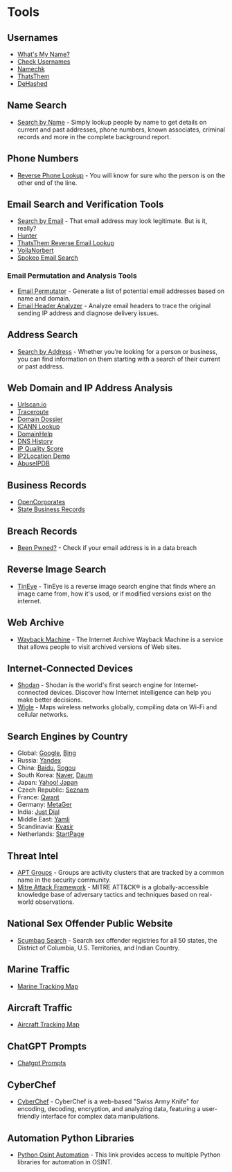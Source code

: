 # Tools

## Usernames

- [What's My Name?](https://whatsmyname.app/)
- [Check Usernames](https://checkusernames.com/)
- [Namechk](https://namechk.com/)
- [ThatsThem](https://thatsthem.com/)
- [DeHashed](https://dehashed.com/)

## Name Search

- [Search by Name](https://www.cyberbackgroundchecks.com/name) - Simply lookup people by name to get details on current and past addresses, phone numbers, known associates, criminal records and more in the complete background report. 

## Phone Numbers

- [Reverse Phone Lookup](https://www.cyberbackgroundchecks.com/phone) - You will know for sure who the person is on the other end of the line.


## Email Search and Verification Tools

- [Search by Email](https://www.cyberbackgroundchecks.com/email) - That email address may look legitimate. But is it, really?
- [Hunter](https://hunter.io/)
- [ThatsThem Reverse Email Lookup](https://thatsthem.com/reverse-email-lookup)
- [VoilaNorbert](https://www.voilanorbert.com/)
- [Spokeo Email Search](https://www.spokeo.com/email-search)
  
### Email Permutation and Analysis Tools

- [Email Permutator](http://metricsparrow.com/toolkit/email-permutator/) - Generate a list of potential email addresses based on name and domain.
- [Email Header Analyzer](https://mxtoolbox.com/EmailHeaders.aspx) - Analyze email headers to trace the original sending IP address and diagnose delivery issues.

## Address Search

- [Search by Address](https://www.cyberbackgroundchecks.com/address) - Whether you’re looking for a person or business, you can find information on them starting with a search of their current or past address.


## Web Domain and IP Address Analysis

- [Urlscan.io](https://urlscan.io/)
- [Traceroute](https://hackertarget.com/online-traceroute/)
- [Domain Dossier](https://centralops.net/co/DomainDossier.aspx)
- [ICANN Lookup](https://lookup.icann.org/en/lookup)
- [DomainHelp](https://domainhelp.com/)
- [DNS History](https://osint.sh/dnshistory/)
- [IP Quality Score](https://www.ipqualityscore.com/free-ip-lookup-proxy-vpn-test)
- [IP2Location Demo](https://www.ip2location.com/demo/)
- [AbuseIPDB](https://www.abuseipdb.com/)

## Business Records

- [OpenCorporates](https://opencorporates.com/)
- [State Business Records](https://github.com/GHOST-7331/GHOSINT/blob/main/STATERECORDSEARCH.MD)

## Breach Records

- [Been Pwned?](https://haveibeenpwned.com/) - Check if your email address is in a data breach 

## Reverse Image Search

- [TinEye](https://tineye.com/) - TinEye is a reverse image search engine that finds where an image came from, how it's used, or if modified versions exist on the internet.

## Web Archive

- [Wayback Machine](http://web.archive.org/) - The Internet Archive Wayback Machine is a service that allows people to visit archived versions of Web sites.

## Internet-Connected Devices

- [Shodan](https://www.shodan.io/) - Shodan is the world's first search engine for Internet-connected devices. Discover how Internet intelligence can help you make better decisions.
- [Wigle](https://wigle.net/) - Maps wireless networks globally, compiling data on Wi-Fi and cellular networks. 


## Search Engines by Country

- Global: [Google](https://www.google.com), [Bing](https://www.bing.com)
- Russia: [Yandex](https://www.yandex.com)
- China: [Baidu](https://www.baidu.com), [Sogou](https://www.sogou.com)
- South Korea: [Naver](https://www.naver.com), [Daum](https://www.daum.net)
- Japan: [Yahoo! Japan](https://www.yahoo.co.jp)
- Czech Republic: [Seznam](https://www.seznam.cz)
- France: [Qwant](https://www.qwant.com)
- Germany: [MetaGer](https://metager.org)
- India: [Just Dial](https://www.justdial.com)
- Middle East: [Yamli](https://www.yamli.com)
- Scandinavia: [Kvasir](https://www.kvasir.no)
- Netherlands: [StartPage](https://www.startpage.com)



## Threat Intel

- [APT Groups](https://attack.mitre.org/groups/) - Groups are activity clusters that are tracked by a common name in the security community.
- [Mitre Attack Framework](https://attack.mitre.org/) - MITRE ATT&CK® is a globally-accessible knowledge base of adversary tactics and techniques based on real-world observations.

## National Sex Offender Public Website

- [Scumbag Search](https://www.nsopw.gov/) - Search sex offender registries for all 50 states, the District of Columbia, U.S. Territories, and Indian Country.

## Marine Traffic

- [Marine Tracking Map](https://www.marinetraffic.com/en/ais/home/centerx:-73.1/centery:40.5/zoom:5)

## Aircraft Traffic

- [Aircraft Tracking Map](https://planefinder.net/)


## ChatGPT Prompts

- [Chatgpt Prompts](https://github.com/f/awesome-chatgpt-prompts)

## CyberChef


- [CyberChef](https://gchq.github.io/CyberChef/) - CyberChef is a web-based "Swiss Army Knife" for encoding, decoding, encryption, and analyzing data, featuring a user-friendly interface for complex data manipulations.


## Automation Python Libraries


- [Python Osint Automation](https://intel471.com/blog/python-libraries-for-osint-automation) - This link provides access to multiple Python libraries for automation in OSINT.



















                                                     
                                                     
                                                     
                                                     
                                                     
                                                     






    


